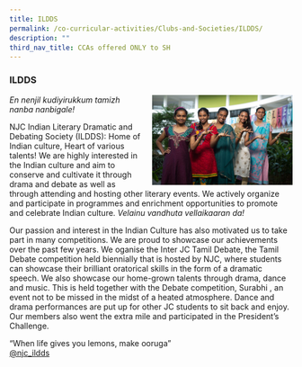 ```yaml
---
title: ILDDS
permalink: /co-curricular-activities/Clubs-and-Societies/ILDDS/
description: ""
third_nav_title: CCAs offered ONLY to SH
---
```

### ILDDS

<img src="/images/ILDDS1.png" style="width:250px;height:160px;margin-left:15px;" align="right"> _En nenjil kudiyirukkum tamizh nanba nanbigale!_

NJC Indian Literary Dramatic and Debating Society (ILDDS): Home of Indian culture, Heart of various talents! We are highly interested in the Indian culture and aim to conserve and cultivate it through drama and debate as well as through attending and hosting other literary events. We actively organize and participate in programmes and enrichment opportunities to promote and celebrate Indian culture.&nbsp;_Velainu vandhuta vellaikaaran da!_

Our passion and interest in the Indian Culture has also motivated us to take part in many competitions. We are proud to showcase our achievements over the past few years. We oganise the Inter JC Tamil Debate, the Tamil Debate competition held biennially that is hosted by NJC, where students can showcase their brilliant oratorical skills in the form of a dramatic speech. We also showcase our home-grown talents through drama, dance and music. This is held together with the Debate competition, Surabhi , an event not to be missed in the midst of a heated atmosphere. Dance and drama performances are put up for other JC students to sit back and enjoy. Our members also went the extra mile and participated in the President’s Challenge.

“When life gives you lemons, make ooruga”  
[@njc\_ildds](https://www.instagram.com/njc_ildds/?hl=en)